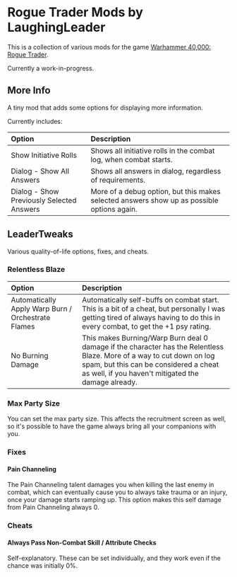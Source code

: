 # Rogue Trader Mods by LaughingLeader

This is a collection of various mods for the game [Warhammer 40,000: Rogue Trader](https://store.steampowered.com/app/2186680/Warhammer_40000_Rogue_Trader/).

Currently a work-in-progress.

## More Info  

A tiny mod that adds some options for displaying more information. 

Currently includes:

| Option | Description |
| :---         | :---         |
| Show Initiative Rolls | Shows all initiative rolls in the combat log, when combat starts. |
| Dialog - Show All Answers | Shows all answers in dialog, regardless of requirements. |
| Dialog - Show Previously Selected Answers | More of a debug option, but this makes selected answers show up as possible options again. |

## LeaderTweaks  

Various quality-of-life options, fixes, and cheats.

### Relentless Blaze  

| Option | Description |
| :---         | :---         |
| Automatically Apply Warp Burn / Orchestrate Flames | Automatically self-buffs on combat start. This is a bit of a cheat, but personally I was getting tired of always having to do this in every combat, to get the +1 psy rating. |
| No Burning Damage | This makes Burning/Warp Burn deal 0 damage if the character has the Relentless Blaze. More of a way to cut down on log spam, but this can be considered a cheat as well, if you haven't mitigated the damage already. |

### Max Party Size  

You can set the max party size. This affects the recruitment screen as well, so it's possible to have the game always bring all your companions with you.

### Fixes  

#### Pain Channeling  

The Pain Channeling talent damages you when killing the last enemy in combat, which can eventually cause you to always take trauma or an injury, once your damage starts ramping up. This option makes this self damage from Pain Channeling always 0.

### Cheats  

#### Always Pass Non-Combat Skill / Attribute Checks  

Self-explanatory. These can be set individually, and they work even if the chance was initially 0%.
